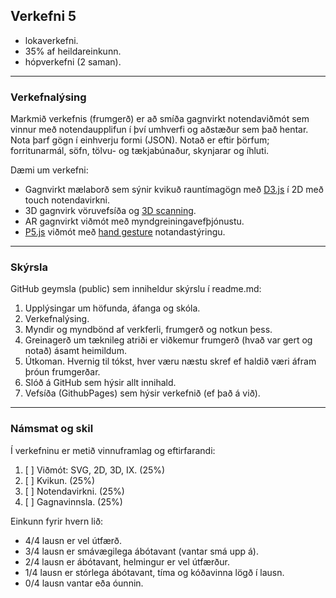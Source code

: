 ## Verkefni 5 

- lokaverkefni.
- 35% af heildareinkunn.
- hópverkefni (2 saman).

---

### Verkefnalýsing
Markmið verkefnis (frumgerð) er að smíða gagnvirkt notendaviðmót sem vinnur með notendaupplifun í því umhverfi og aðstæður sem það hentar. Nota þarf gögn í einhverju formi (JSON). Notað er eftir þörfum; forritunarmál, söfn, tölvu- og tækjabúnaður, skynjarar og íhluti.

Dæmi um verkefni:
- Gagnvirkt mælaborð sem sýnir kvikuð rauntímagögn með [D3.js](https://d3js.org/) í 2D með touch notendavirkni.
- 3D gagnvirk vöruvefsíða og [3D scanning](https://alicevision.org/#meshroom).
- AR gagnvirkt viðmót með myndgreiningavefþjónustu.
- [P5.js](https://p5js.org/libraries/) viðmót með [hand gesture](https://www.youtube.com/watch?v=BX8ibqq0MJU&ab_channel=KazukiUmeda) notandastýringu.

---

### Skýrsla
GitHub geymsla (public) sem inniheldur skýrslu í readme.md:

  1. Upplýsingar um höfunda, áfanga og skóla.
  1. Verkefnalýsing.
  1. Myndir og myndbönd af verkferli, frumgerð og notkun þess.
  1. Greinagerð um tæknileg atriði er viðkemur frumgerð (hvað var gert og notað) ásamt
  heimildum. 
  1. Útkoman. Hvernig til tókst, hver væru næstu skref ef haldið væri áfram þróun frumgerðar.
  1. Slóð á GitHub sem hýsir allt innihald.
  1. Vefsíða (GithubPages) sem hýsir verkefnið (ef það á við).

---

### Námsmat og skil
Í verkefninu er metið vinnuframlag og eftirfarandi:

1. [ ] Viðmót: SVG, 2D, 3D, IX.  (25%)
1. [ ] Kvikun. (25%)
1. [ ] Notendavirkni. (25%)
1. [ ] Gagnavinnsla. (25%)

Einkunn fyrir hvern lið: 
- 4/4 lausn er vel útfærð.
- 3/4 lausn er smávægilega ábótavant (vantar smá upp á).
- 2/4 lausn er ábótavant, helmingur er vel útfærður.
- 1/4 lausn er stórlega ábótavant, tíma og kóðavinna lögð í lausn.
- 0/4 lausn vantar eða óunnin.


